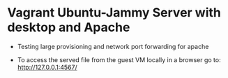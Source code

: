 # Vagrant Ubuntu-Jammy Server with desktop and Apache

- Testing large provisioning and network port forwarding for apache

- To access the served file from the guest VM locally in a browser go to: http://127.0.0.1:4567/
